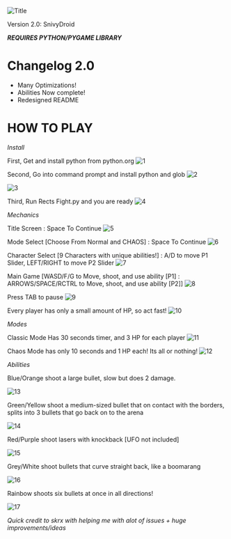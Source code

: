 ![Title](https://i.imgur.com/pvWhary.png) 

Version 2.0: SnivyDroid

***REQUIRES PYTHON/PYGAME LIBRARY***

# Changelog 2.0
- Many Optimizations!
- Abilities Now complete!
- Redesigned README
# HOW TO PLAY

*Install*

First, Get and install python from python.org
![1](https://i.imgur.com/Dy3sHw3.png)

Second, Go into command prompt and install python and glob
![2](https://i.imgur.com/8QTTkZ7.png)

![3](https://i.imgur.com/aG21YOt.png)

Third, Run Rects Fight.py and you are ready
![4](https://i.imgur.com/Ixv1vJf.png)

*Mechanics*

Title Screen : Space To Continue 
![5](https://i.imgur.com/uk1GMKk.png)

Mode Select [Choose From Normal and CHAOS] : Space To Continue
![6](https://i.imgur.com/yPTGWau.png)

Character Select [9 Characters with unique abilities!] : A/D to move P1 Slider, LEFT/RIGHT to move P2 Slider
![7](https://i.imgur.com/2OW69lV.png)

Main Game [WASD/F/G to Move, shoot, and use ability [P1] : ARROWS/SPACE/RCTRL to Move, shoot, and use ability [P2]]
![8](https://i.imgur.com/8RrBSpV.png)

Press TAB to pause
![9](https://i.imgur.com/cYFA7mn.png)

Every player has only a small amount of HP, so act fast!
![10](https://i.imgur.com/nUA0FRd.png)

*Modes*

Classic Mode Has 30 seconds timer, and 3 HP for each player
![11](https://i.imgur.com/v0KaTQS.png)

Chaos Mode has only 10 seconds and 1 HP each! Its all or nothing!
![12](https://i.imgur.com/ztXTsc2.png)

*Abilities*

Blue/Orange shoot a large bullet, slow but does 2 damage.

![13](https://i.imgur.com/x05BPM4.png)

Green/Yellow shoot a medium-sized bullet that on contact with the borders, splits into 3 bullets that go back on to the arena

![14](https://i.imgur.com/ieP1yTr.png)

Red/Purple shoot lasers with knockback [UFO not included]

![15](https://i.imgur.com/iOvKyR2.png)

Grey/White shoot bullets that curve straight back, like a boomarang

![16](https://i.imgur.com/Y8g7m2z.png)

Rainbow shoots six bullets at once in all directions!

![17](https://i.imgur.com/uQh88W4.png)

*Quick credit to skrx with helping me with alot of issues + huge improvements/ideas*
